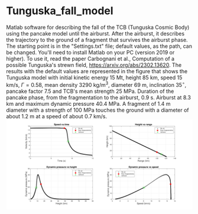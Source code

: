 # Tunguska_fall_model
Matlab software for describing the fall of the TCB (Tunguska Cosmic Body) using the pancake model until the airburst. After the airburst, it describes the trajectory to the ground of a fragment that survives the airburst phase. 
The starting point is in the "Settings.txt" file; default values, as the path, can be changed. You'll need to install Matlab on your PC (version 2019 or higher). To use it, read the paper Carbognani et al., Computation of a possible Tunguska's strewn field, https://arxiv.org/abs/2302.13620. The results with the default values are represented in the figure that shows the Tunguska model with initial kinetic energy 15 Mt, height 85 km, speed 15 km/s, $\Gamma = 0.58$, mean density $3290 ~\textrm{kg}/\textrm{m}^3$, diameter 69 m, inclination $35^\circ$, pancake factor 7.5 and TCB's mean strength 25 MPa. Duration of the pancake phase, from the fragmentation to the airburst, 0.9 s. Airburst at 8.3 km and maximum dynamic pressure 40.4 MPa. A fragment of 1.4 m diameter with a strength of 100 MPa touches the ground with a diameter of about 1.2 m at a speed of about 0.7 km/s.
![Alt text](Tunguska_model_15kms.jpg)
